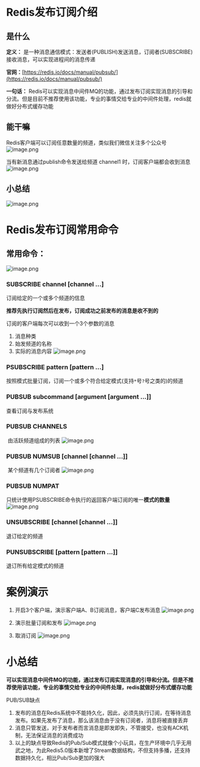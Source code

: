 # Redis发布订阅介绍
## 是什么
**定义：** 是一种消息通信模式：发送者(PUBLISH)发送消息，订阅者(SUBSCRIBE)接收消息，可以实现进程间的消息传递

**官网：**[https://redis.io/docs/manual/pubsub/](https://redis.io/docs/manual/pubsub/)

**一句话：** Redis可以实现消息中间件MQ的功能，通过发布订阅实现消息的引导和分流。但是目前不推荐使用该功能，专业的事情交给专业的中间件处理，redis就做好分布式缓存功能

## 能干嘛
Redis客户端可以订阅任意数量的频道，类似我们微信关注多个公众号
![image.png](https://image-1311137268.cos.ap-chengdu.myqcloud.com/SiYuan/20230415200943.png)


当有新消息通过publish命令发送给频道 channel1 时，订阅客户端都会收到消息
![image.png](https://image-1311137268.cos.ap-chengdu.myqcloud.com/SiYuan/20230415201002.png)

## 小总结
![image.png](https://image-1311137268.cos.ap-chengdu.myqcloud.com/SiYuan/20230415201104.png)


# Redis发布订阅常用命令
## 常用命令：
![image.png](https://image-1311137268.cos.ap-chengdu.myqcloud.com/SiYuan/20230415201259.png)

### SUBSCRIBE channel [channel ...]
订阅给定的一个或多个频道的信息

**推荐先执行订阅然后在发布，订阅成功之前发布的消息是收不到的**

订阅的客户端每次可以收到一个3个参数的消息
1.  消息种类
2.  始发频道的名称
3.  实际的消息内容
![image.png](https://image-1311137268.cos.ap-chengdu.myqcloud.com/SiYuan/20230415201357.png)


### PSUBSCRIBE pattern [pattern ...]
按照模式批量订阅，订阅一个或多个符合给定模式(支持`*`号`?`号之类的)的频道


### PUBSUB subcommand [argument [argument ...]]
查看订阅与发布系统


### PUBSUB CHANNELS
​ 由活跃频道组成的列表
![image.png](https://image-1311137268.cos.ap-chengdu.myqcloud.com/SiYuan/20230415201859.png)



### PUBSUB NUMSUB [channel [channel ...]]
​ 某个频道有几个订阅者
![image.png](https://image-1311137268.cos.ap-chengdu.myqcloud.com/SiYuan/20230415201921.png)


### PUBSUB NUMPAT
​ 只统计使用PSUBSCRIBE命令执行的返回客户端订阅的唯一**模式的数量**
![image.png](https://image-1311137268.cos.ap-chengdu.myqcloud.com/SiYuan/20230415201936.png)

### UNSUBSCRIBE [channel [channel ...]]
退订给定的频道



### PUNSUBSCRIBE [pattern [pattern ...]]
退订所有给定模式的频道


# 案例演示
1. 开启3个客户端，演示客户端A、B订阅消息，客户端C发布消息
![image.png](https://image-1311137268.cos.ap-chengdu.myqcloud.com/SiYuan/20230415204339.png)

2. 演示批量订阅和发布
![image.png](https://image-1311137268.cos.ap-chengdu.myqcloud.com/SiYuan/20230415204358.png)

3.  取消订阅
![image.png](https://image-1311137268.cos.ap-chengdu.myqcloud.com/SiYuan/20230415204417.png)


# 小总结
**可以实现消息中间件MQ的功能，通过发布订阅实现消息的引导和分流。但是不推荐使用该功能，专业的事情交给专业的中间件处理，redis就做好分布式缓存功能**

PUB/SUB缺点
1.  发布的消息在Redis系统中不能持久化，因此，必须先执行订阅，在等待消息发布。如果先发布了消息，那么该消息由于没有订阅者，消息将被直接丢弃
2.  消息只管发送，对于发布者而言消息是即发即失，不管接受，也没有ACK机制，无法保证消息的消费成功
3.  以上的缺点导致Redis的Pub/Sub模式就像个小玩具，在生产环境中几乎无用武之地，为此Redis5.0版本新增了Stream数据结构，不但支持多播，还支持数据持久化，相比Pub/Sub更加的强大